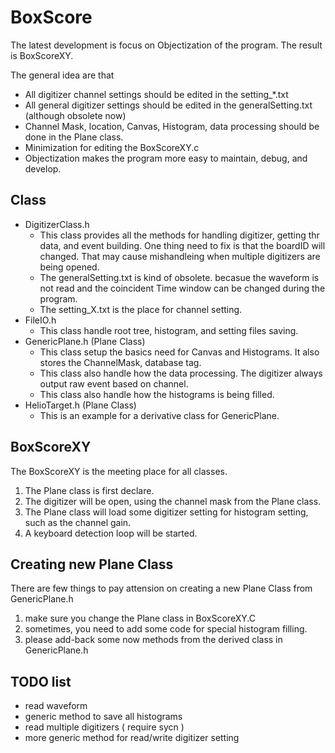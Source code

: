 # BoxScore
The latest development is focus on Objectization of the program.
The result is BoxScoreXY. 

The general idea are that
- All digitizer channel settings should be edited in the setting_*.txt
- All general digitizer settings should be edited in the generalSetting.txt (although obsolete now)
- Channel Mask, location, Canvas, Histogram, data processing should be done in the Plane class.
- Minimization for editing the BoxScoreXY.c
- Objectization makes the program more easy to maintain, debug, and develop.

## Class

- DigitizerClass.h
    - This class provides all the methods for handling digitizer, getting thr data, and event building. One thing need to fix is that the boardID will changed. That may cause mishandleing when multiple digitizers are being opened.
    - The generalSetting.txt is kind of obsolete. becasue the waveform is not read and the coincident Time window can be changed during the program.
    - The setting_X.txt is the place for channel setting.
- FileIO.h
    - This class handle root tree, histogram, and setting files saving.
- GenericPlane.h (Plane Class)
    - This class setup the basics need for Canvas and Histograms. It also stores the ChannelMask, database tag.
    - This class also handle how the data processing. The digitizer always output raw event based on channel. 
    - This class also handle how the histograms is being filled.
- HelioTarget.h (Plane Class)
    - This is an example for a derivative class for GenericPlane.

## BoxScoreXY
The BoxScoreXY is the meeting place for all classes.
1. The Plane class is first declare. 
2. The digitizer will be open, using the channel mask from the Plane class.
3. The Plane class will load some digitizer setting for histogram setting, such as the channel gain.
4. A keyboard detection loop will be started.

## Creating new Plane Class
There are few things to pay attension on creating a new Plane Class from GenericPlane.h
1. make sure you change the Plane class in BoxScoreXY.C
2. sometimes, you need to add some code for special histogram filling.
3. please add-back some now methods from the derived class in GenericPlane.h

## TODO list
- read waveform
- generic method to save all histograms
- read multiple digitizers ( require sycn )
- more generic method for read/write digitizer setting
